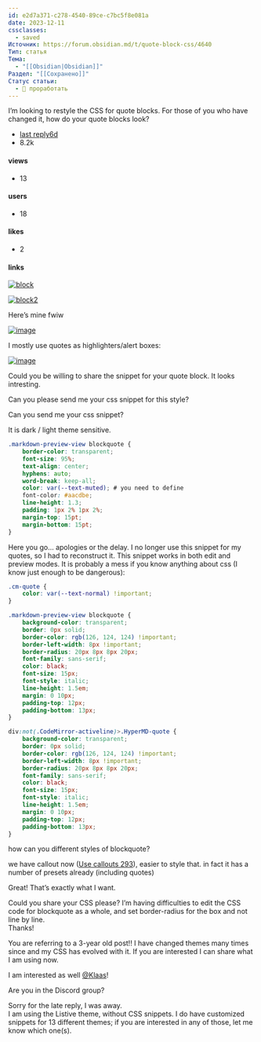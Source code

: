 ```yaml
---
id: e2d7a371-c278-4540-89ce-c7bc5f8e081a
date: 2023-12-11
cssclasses:
  - saved
Источник: https://forum.obsidian.md/t/quote-block-css/4640
Тип: статья
Тема:
  - "[[Obsidian|Obsidian]]"
Раздел: "[[Сохранено]]"
Статус статьи:
  - 📑 проработать
---
```



I’m looking to restyle the CSS for quote blocks. For those of you who have changed it, how do your quote blocks look?

* [last reply6d](https://forum.obsidian.md/t/quote-block-css/4640/22)
* 8.2k  
#### views
* 13  
#### users
* 18  
#### likes
* 2  
#### links

[![block](https://proxy-prod.omnivore-image-cache.app/690x50,sUTNKl9NgIhXofQIh9MxPQNjmLiNb-mDfvAVmyD-cz7E/https://forum.obsidian.md/uploads/default/optimized/2X/4/45858100b9b3f257b43e93ee28e97901f18402d2_2_690x50.png)](https://forum.obsidian.md/uploads/default/original/2X/4/45858100b9b3f257b43e93ee28e97901f18402d2.png "block")

[![block2](https://proxy-prod.omnivore-image-cache.app/690x103,sl4zO7hwPbJjKrhsbgbmDZiB8pg4bwYNobGllOvGqumo/https://forum.obsidian.md/uploads/default/optimized/2X/a/a3a6a5bc6a3559c354be313214912456afea5e8d_2_690x103.png)](https://forum.obsidian.md/uploads/default/original/2X/a/a3a6a5bc6a3559c354be313214912456afea5e8d.png "block2")

Here’s mine fwiw  

[![image](https://proxy-prod.omnivore-image-cache.app/690x262,svBHqoEwWjJpd7qd8wX22SHsz_Seqh2HNNKA5w1gG-lE/https://forum.obsidian.md/uploads/default/optimized/2X/5/5dba61ca5e96fd5590a11ea160f56c5c2beb4c74_2_690x262.png)](https://forum.obsidian.md/uploads/default/original/2X/5/5dba61ca5e96fd5590a11ea160f56c5c2beb4c74.png "image")

I mostly use quotes as highlighters/alert boxes:  

[![image](https://proxy-prod.omnivore-image-cache.app/580x500,s-82bFn4K-wolxXoKTrQOZ68TyWYgJClQaUDs-pMzeFM/https://forum.obsidian.md/uploads/default/original/2X/a/a7be22d5a7c775ac156450c0465f2abe355bea4f.png)](https://forum.obsidian.md/uploads/default/original/2X/a/a7be22d5a7c775ac156450c0465f2abe355bea4f.png "image")

Could you be willing to share the snippet for your quote block. It looks intresting.

Can you please send me your css snippet for this style?

Can you send me your css snippet?

It is dark / light theme sensitive.

```scss
.markdown-preview-view blockquote {
    border-color: transparent;
    font-size: 95%;
    text-align: center;
    hyphens: auto;
    word-break: keep-all;
    color: var(--text-muted); # you need to define
    font-color: #aacdbe;
    line-height: 1.3;
    padding: 1px 2% 1px 2%;
    margin-top: 15pt;
    margin-bottom: 15pt;
}
```

Here you go… apologies or the delay. I no longer use this snippet for my quotes, so I had to reconstruct it. This snippet works in both edit and preview modes. It is probably a mess if you know anything about css (I know just enough to be dangerous):

```css
.cm-quote {
    color: var(--text-normal) !important;
}

.markdown-preview-view blockquote {
    background-color: transparent;
    border: 0px solid;
    border-color: rgb(126, 124, 124) !important;
    border-left-width: 8px !important;
    border-radius: 20px 8px 8px 20px;
    font-family: sans-serif;
    color: black; 
    font-size: 15px;
    font-style: italic;
    line-height: 1.5em;
    margin: 0 10px;
    padding-top: 12px;
    padding-bottom: 13px;
}

div:not(.CodeMirror-activeline)>.HyperMD-quote {
    background-color: transparent;
    border: 0px solid;
    border-color: rgb(126, 124, 124) !important;
    border-left-width: 8px !important;
    border-radius: 20px 8px 8px 20px;
    font-family: sans-serif;
    color: black; 
    font-size: 15px;
    font-style: italic;
    line-height: 1.5em;
    margin: 0 10px;
    padding-top: 12px;
    padding-bottom: 13px;
}

```

how can you different styles of blockquote?

we have callout now ([Use callouts 293](https://help.obsidian.md/How+to/Use+callouts)), easier to style that. in fact it has a number of presets already (including quotes) 

Great! That’s exactly what I want.

Could you share your CSS please? I’m having difficulties to edit the CSS code for blockquote as a whole, and set border-radius for the box and not line by line.  
Thanks!

You are referring to a 3-year old post!! I have changed themes many times since and my CSS has evolved with it. If you are interested I can share what I am using now.

I am interested as well [@Klaas](https://forum.obsidian.md/u/klaas)!

Are you in the Discord group?

Sorry for the late reply, I was away.  
I am using the Listive theme, without CSS snippets. I do have customized snippets for 13 different themes; if you are interested in any of those, let me know which one(s).


